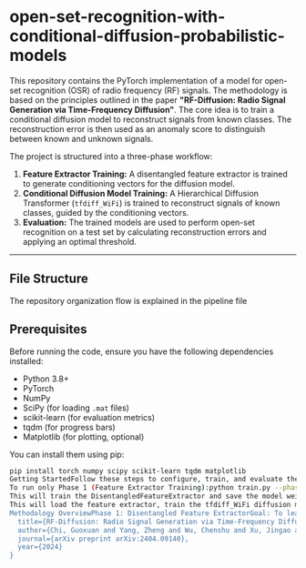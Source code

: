 # open-set-recognition-with-conditional-diffusion-probabilistic-models

This repository contains the PyTorch implementation of a model for open-set recognition (OSR) of radio frequency (RF) signals. The methodology is based on the principles outlined in the paper **"RF-Diffusion: Radio Signal Generation via Time-Frequency Diffusion"**. The core idea is to train a conditional diffusion model to reconstruct signals from known classes. The reconstruction error is then used as an anomaly score to distinguish between known and unknown signals.

The project is structured into a three-phase workflow:
1.  **Feature Extractor Training:** A disentangled feature extractor is trained to generate conditioning vectors for the diffusion model.
2.  **Conditional Diffusion Model Training:** A Hierarchical Diffusion Transformer (`tfdiff_WiFi`) is trained to reconstruct signals of known classes, guided by the conditioning vectors.
3.  **Evaluation:** The trained models are used to perform open-set recognition on a test set by calculating reconstruction errors and applying an optimal threshold.

---

## File Structure

The repository organization flow is explained in the pipeline file

## Prerequisites

Before running the code, ensure you have the following dependencies installed:

- Python 3.8+
- PyTorch
- NumPy
- SciPy (for loading `.mat` files)
- scikit-learn (for evaluation metrics)
- tqdm (for progress bars)
- Matplotlib (for plotting, optional)

You can install them using pip:
```bash
pip install torch numpy scipy scikit-learn tqdm matplotlib
Getting StartedFollow these steps to configure, train, and evaluate the model.1. Dataset PreparationThis project expects the dataset to be in .mat format.Place your .mat files in a directory (e.g., data/).The data loader (data_loader.py) assumes each .mat file contains a variable named vect where the signal data is stored.2. ConfigurationAll important parameters and file paths must be set in config.py. Open this file and modify the following sections:PATHS: Set the paths for your dataset files and the directories where you want to save the trained models.FEATURE_EXTRACTOR_PARAMS: Configure parameters for the feature extractor, such as the number of known classes and feature dimensions.DIFFUSION_PARAMS: Configure parameters for the diffusion model, such as the number of diffusion steps (max_step).TRAINING_PARAMS: Set training hyperparameters like learning rates, batch size, and the number of epochs for each phase.3. Training the ModelsThe training process is split into two phases. You can run them sequentially or one at a time using the train.py script.To run both phases sequentially:python train.py
To run only Phase 1 (Feature Extractor Training):python train.py --phase 1
This will train the DisentangledFeatureExtractor and save the model weights to the path specified in config.py.To run only Phase 2 (Diffusion Model Training):Make sure you have already completed Phase 1, as this step requires the trained feature extractor model.python train.py --phase 2
This will load the feature extractor, train the tfdiff_WiFi diffusion model, and save its weights.4. EvaluationAfter both models are trained, you can run the final open-set recognition evaluation on your test set.The evaluate.py script will:Load the trained feature extractor and diffusion models.Use the threshold_loader data to calculate an optimal reconstruction error threshold using Youden's Index.Use the test_loader data to perform the final OSR classification.Print a detailed report including overall accuracy, F1-score, precision, recall, and a confusion matrix.To run the evaluation:python evaluate.py
Methodology OverviewPhase 1: Disentangled Feature ExtractorGoal: To learn a mapping from a raw RF signal to a robust, low-dimensional feature vector c.Architecture: A two-branch CNN that processes the time and frequency domains of the signal in parallel using complex-valued layers.Loss Function: A composite loss that combines Cross-Entropy (for classification accuracy) and Cosine Similarity (to encourage disentanglement between the time and frequency features).Phase 2: Conditional Diffusion ModelGoal: To train a generative model capable of reconstructing signals from the known classes, conditioned on the feature vector c.Architecture: tfdiff_WiFi, a Hierarchical Diffusion Transformer that uses attention mechanisms and complex-valued layers. It takes a noisy signal, a timestep t, and the condition c as input and predicts the original, clean signal.Training: The model is trained to minimize the Mean Squared Error (MSE) between its reconstruction and the original signal.Phase 3: Open-Set RecognitionAnomaly Score: The reconstruction error (MSE) from the diffusion model is used as an anomaly score. The intuition is that the model will produce low error for known signals it was trained on and high error for unknown signals.Thresholding: An optimal threshold is calculated from a validation set to create a decision boundary.Classification:If error < threshold, the signal is "known" and is passed to the feature extractor for specific class identification.If error >= threshold, the signal is "unknown".CitationThis code is an implementation of the concepts described in the following paper. If you use this code in your research, please consider citing:@article{chi2024rfdiffusion,
  title={RF-Diffusion: Radio Signal Generation via Time-Frequency Diffusion},
  author={Chi, Guoxuan and Yang, Zheng and Wu, Chenshu and Xu, Jingao and Gao, Yuchong and Liu, Yunhao and Han, Tony Xiao},
  journal={arXiv preprint arXiv:2404.09140},
  year={2024}
}
